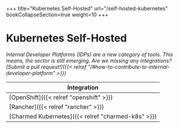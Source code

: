 +++
title="Kubernetes Self-Hosted"
url="/self-hosted-kubernetes"
bookCollapseSection=true
weight=10
+++

# Kubernetes Self-Hosted

_Internal Developer Platforms (IDPs) are a new category of tools. This means, the sector is still emerging. Are we missing any integrations? [Submit a pull request!]({{< relref "/#how-to-contribute-to-internal-developer-platform" >}})_

**Integration** |
--- |
[OpenShift]({{< relref "openshift" >}}) |
[Rancher]({{< relref "rancher" >}}) |
[Charmed Kubernetes]({{< relref "charmed-k8s" >}}) |
